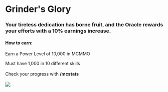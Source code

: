 # Grinder's Glory

### Your tireless dedication has borne fruit, and the Oracle rewards your efforts with a 10% earnings increase.

#### How to earn:

Earn a Power Level of 10,000 in MCMMO

Must have 1,000 in 10 different skills\
\
Check your progress with **/mcstats**\
\
![](<../.gitbook/assets/image (7).png>)
